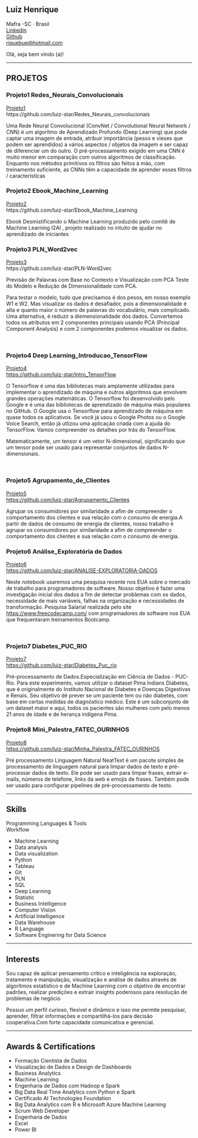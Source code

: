 <html lang="en">
  <!-- Page Content-->
        <div class="container-fluid p-0">
            <!-- About-->
            <section class="resume-section" id="about">
                <div class="resume-section-content">
                    <h1 class="mb-0">
                        Luiz
                        <span class="text-primary">Henrique</span>
                    </h1>
                    <div class="subheading mb-5">
                        Mafra -SC · Brasil 
                    </div>
                    <a href=" https://www.linkedin.com/in/luiz-henrique-sc">Linkedin</a>
                    </div>
                    <a href=" https://github.com/luiz-star?after=Y3Vyc29yOnYyOpK5MjAyMS0wNS0wN1QyMTo1MDowMy0wMzowMM4YTRe3&tab=repositories">Github</a>   
                    </div>
                        <a href="mailto:name@email.com">riquebue@hotmail.com</a>
                    </div>
                    <p class="lead mb-5">Olá, seja bem vindo (a)! </p>
                    <div class="social-icons">
                        <a class="social-icon" href="#!"><i class="fab fa-linkedin-in"></i></a>
                        <a class="social-icon" href="#!"><i class="fab fa-github"></i></a>                        
                    </div>
                </div>
            </section>
            <hr class="m-0" />
            <!-- PROJETOS-->
            <section class="resume-section" id="PROJETOS">
                <div class="resume-section-content">
                    <h2 class="mb-5">PROJETOS</h2>
                    <div class="d-flex flex-column flex-md-row justify-content-between mb-5">
                        <div class="flex-grow-1">
                            <h3 class="mb-0">Projeto1 Redes_Neurais_Convolucionais</h3>
                             <a href="https://github.com/luiz-star/Redes_Neurais_convolucionais">Projeto1</a>
                            <div class="subheading mb-3">https://github.com/luiz-star/Redes_Neurais_convolucionais</div>
                            <p>Uma Rede Neural Convolucional (ConvNet / Convolutional Neural Network / CNN) é um algoritmo de Aprendizado Profundo (Deep Learning) que pode captar uma imagem de entrada, atribuir importância (pesos e vieses que podem ser aprendidos) a vários aspectos / objetos da imagem e ser capaz de diferenciar um do outro. O pré-processamento exigido em uma CNN é muito menor em comparação com outros algoritmos de classificação. Enquanto nos métodos primitivos os filtros são feitos à mão, com treinamento suficiente, as CNNs têm a capacidade de aprender esses filtros / características</p>
                        </div>
                   </div>
                    <div class="d-flex flex-column flex-md-row justify-content-between mb-5">
                        <div class="flex-grow-1">
                            <h3 class="mb-0">Projeto2 Ebook_Machine_Learning</h3>
                            <a href="https://github.com/luiz-star/Ebook_Machine_Learning">Projeto2</a>
                            <div class="subheading mb-3">https://github.com/luiz-star/Ebook_Machine_Learning</div>
                            <p>Ebook Desmistificando o Machine Learning produzido pelo comitê de Machine Learning I2AI , projeto realizado no intuito de ajudar no aprendizado de iniciantes</p>
                        </div>
                   </div>    
                    <div class="d-flex flex-column flex-md-row justify-content-between mb-5">
                        <div class="flex-grow-1">
                            <h3 class="mb-0">Projeto3 PLN_Word2vec</h3>
                            <a href="https://github.com/luiz-star/PLN-Word2vec">Projeto3</a>
                            <div class="subheading mb-3">https://github.com/luiz-star/PLN-Word2vec</div>
                            <p>Previsão de Palavras com Base no Contexto e Visualização com PCA
Teste do Modelo e Redução de Dimensionalidade com PCA.            

Para testar o modelo, tudo que precisamos é dos pesos, em nosso exemplo W1 e W2. Mas visualizar os dados é desafiador, pois a dimensionalidade é alta e quanto maior o número de palavras do vocabulário, mais complicado.
Uma alternativa, é reduzir a diemensionalidade dos dados. Convertemos todos os atributos em 2 componentes principais usando PCA (Principal Component Analysis) e com 2 componentes podemos visualizar os dados.</p>
                        </div>     
                   </div>
                    <div class="d-flex flex-column flex-md-row justify-content-between mb-5">
                        <div class="flex-grow-1">
                            <h3 class="mb-0">Projeto4 Deep Learning_Introducao_TensorFlow</h3>
                            <a href="https://github.com/luiz-star/Intro_TensorFlow">Projeto4</a>
                            <div class="subheading mb-3">https://github.com/luiz-star/Intro_TensorFlow</div>
                            <p>O Tensorflow é uma das bibliotecas mais amplamente utilizadas para implementar o aprendizado de máquina e outros algoritmos que envolvem grandes operações matemáticas. O Tensorflow foi desenvolvido pelo Google e é uma das bibliotecas de aprendizado de máquina mais populares no GitHub. O Google usa o Tensorflow para aprendizado de máquina em quase todos os aplicativos. Se você já usou o Google Photos ou o Google Voice Search, então já utlizou uma aplicação criada com a ajuda do TensorFlow. Vamos compreender os detalhes por trás do TensorFlow.

Matematicamente, um tensor é um vetor N-dimensional, significando que um tensor pode ser usado para representar conjuntos de dados N-dimensionais.</p>
                        </div>     
                   </div>
                   <div class="d-flex flex-column flex-md-row justify-content-between mb-5">
                       <div class="flex-grow-1">
                           <h3 class="mb-0">Projeto5 Agrupamento_de_Clientes</h3>
                           <a href="https://github.com/luiz-star/Agrupamento_Clientes">Projeto5</a>
                           <div class="subheading mb-3">https://github.com/luiz-star/Agrupamento_Clientes</div>
                           <p> Agrupar os consumidores por similaridade a afim de compreender o comportamento dos clientes e sua relação com o consumo de energia.A partir de dados de consumo de energia de clientes, nosso trabalho é agrupar os consumidores por similaridade a afim de compreender o comportamento dos clientes e sua relação com o consumo de energia.</p>
                        </div>
                   </div>
                    <div class="d-flex flex-column flex-md-row justify-content-between mb-5">
                        <div class="flex-grow-1">
                            <h3 class="mb-0">Projeto6 Análise_Exploratória de Dados</h3>
                            <a href="https://github.com/luiz-star/ANALISE-EXPLORATORIA-DADOS">Projeto6</a>
                            <div class="subheading mb-3">https://github.com/luiz-star/ANALISE-EXPLORATORIA-DADOS</div>
                            <p>Neste notebook usaremos uma pesquisa recente nos EUA sobre o mercado de trabalho para programadores de software. Nosso objetivo é fazer uma investigação inicial dos dados a fim de detectar problemas com os dados, necessidade de mais variáveis, falhas na organização e necessidades de transformação.
Pesquisa Salarial realizada pelo site https://www.freecodecamp.com/ com programadores de software nos EUA que frequentaram treinamentos Bootcamp.</p>
                        </div>
                   </div>    
                    <div class="d-flex flex-column flex-md-row justify-content-between mb-5">
                        <div class="flex-grow-1">
                            <h3 class="mb-0">Projeto7 Diabetes_PUC_RIO</h3>
                            <a href="https://github.com/luiz-star/Diabetes_Puc_rio">Projeto7</a>
                            <div class="subheading mb-3">https://github.com/luiz-star/Diabetes_Puc_rio</div>
                            <p>Pré-processamento de Dados.Especialização em Ciência de Dados - PUC-Rio. Para este experimento, vamos utilizar o dataset Pima Indians Diabetes, que é originalmente do Instituto Nacional de Diabetes e Doenças Digestivas e Renais. Seu objetivo dé prever se um paciente tem ou não diabetes, com base em certas medidas de diagnóstico médico. Este é um subconjunto de um dataset maior e aqui, todos os pacientes são mulheres com pelo menos 21 anos de idade e de herança indígena Pima.</p>
                        </div>
                    </div>
                    <div class="d-flex flex-column flex-md-row justify-content-between">
                        <div class="flex-grow-1">
                            <h3 class="mb-0">Projeto8 Mini_Palestra_FATEC_OURINHOS</h3>
                             <a href="https://github.com/luiz-star/Minha_Palestra_FATEC_OURINHOS">Projeto8</a>
                            <div class="subheading mb-3">https://github.com/luiz-star/Minha_Palestra_FATEC_OURINHOS</div>
                            <p>Pré processamento Linguagem Natural NeatText é um pacote simples de processamento de linguagem natural para limpar dados de texto e pré-processar dados de texto. Ele pode ser usado para limpar frases, extrair e-mails, números de telefone, links da web e emojis de frases. Também pode ser usado para configurar pipelines de pré-processamento de texto.</p>
                        </div>
                    </div>
                </div>
            </section>
            <hr class="m-0" />
            <!-- Skills-->
            <section class="resume-section" id="skills">
                <div class="resume-section-content">
                    <h2 class="mb-5">Skills</h2>
                    <div class="subheading mb-3">Programming Languages & Tools</div>
                    </ul>
                    <div class="subheading mb-3">Workflow</div>
                    <ul class="fa-ul mb-0">
                        <li>
                            <span class="fa-li"><i class="fas fa-check"></i></span>
                            Machine Learning
                        </li>
                        <li>
                            <span class="fa-li"><i class="fas fa-check"></i></span>
                            Data analysis
                        </li>
                        <li>
                            <span class="fa-li"><i class="fas fa-check"></i></span>
                            Data visualization
                        </li>
                        <li>
                            <span class="fa-li"><i class="fas fa-check"></i></span>
                            Python
                        </li>
                        <li>
                            <span class="fa-li"><i class="fas fa-check"></i></span>
                            Tableau
                        </li>
                         <li>
                            <span class="fa-li"><i class="fas fa-check"></i></span>
                            Git
                        </li>
                         <li>
                            <span class="fa-li"><i class="fas fa-check"></i></span>
                            PLN
                        </li>
                         <li>
                            <span class="fa-li"><i class="fas fa-check"></i></span>
                            SQL
                        </li>
                         <li>
                            <span class="fa-li"><i class="fas fa-check"></i></span>
                            Deep Learning
                        </li>
                         <li>
                            <span class="fa-li"><i class="fas fa-check"></i></span>
                            Statistic
                        </li>
                         <li>
                            <span class="fa-li"><i class="fas fa-check"></i></span>
                            Business Intelligence
                        </li>
                         <li>
                            <span class="fa-li"><i class="fas fa-check"></i></span>
                            Computer Vision
                        </li>
                        <li>
                            <span class="fa-li"><i class="fas fa-check"></i></span>
                            Artificial Intelligence
                        </li>
                        <li>
                            <span class="fa-li"><i class="fas fa-check"></i></span>
                            Data Warehouse
                        </li>
                        <li>
                            <span class="fa-li"><i class="fas fa-check"></i></span>
                            R Language
                        </li>
                        <li>
                            <span class="fa-li"><i class="fas fa-check"></i></span>
                            Software Enginering for Data Science
                        </li>
                    </ul>
                </div>
            </section>
            <hr class="m-0" />
            <!-- Interests-->
            <section class="resume-section" id="interests">
                <div class="resume-section-content">
                    <h2 class="mb-5">Interests</h2>
                    <p>Sou capaz de aplicar pensamento crítico e inteligência na exploração, tratamento e manipulação, visualização e análise de dados através de algoritmos estatístico e de Machine Learning com o objetivo de encontrar padrões, realizar predições e extrair insights poderosos para resolução de problemas de negócio</p>
                    <p class="mb-0">Possuo um perfil curioso, flexível e dinâmico e isso me permite pesquisar, aprender, filtrar informações e compartilhá-los para decisão cooperativa.Com forte capacidade comunicativa e gerencial.
</p>
                </div>
            </section>
            <hr class="m-0" />
            <!-- Awards-->
            <section class="resume-section" id="awards">
                <div class="resume-section-content">
                    <h2 class="mb-5">Awards & Certifications</h2>
                    <ul class="fa-ul mb-0">
                        <li>
                            <span class="fa-li"><i class="fas fa-trophy text-warning"></i></span>
                            Formação Cientista de Dados
                        </li>
                        <li>
                            <span class="fa-li"><i class="fas fa-trophy text-warning"></i></span>
                            Visualização de Dados e Design de Dashboards
                        </li>
                         <li>
                            <span class="fa-li"><i class="fas fa-trophy text-warning"></i></span>
                            Business Analytics
                        </li>
                         <li>
                            <span class="fa-li"><i class="fas fa-trophy text-warning"></i></span>
                            Machine Learning
                        </li>
                         <li>
                            <span class="fa-li"><i class="fas fa-trophy text-warning"></i></span>
                            Engenharia de Dados com Hadoop e Spark
                        </li>
                         <li>
                            <span class="fa-li"><i class="fas fa-trophy text-warning"></i></span>
                            Big Data Real Time Analytics com Python e Spark
                        </li>
                         <li>
                            <span class="fa-li"><i class="fas fa-trophy text-warning"></i></span>
                            Certificado AI Technologies Foundation
                        </li>
                         <li>
                            <span class="fa-li"><i class="fas fa-trophy text-warning"></i></span>
                            Big Data Analytics com R e Microsoft Azure Machine Learning
                        </li>
                         <li>
                            <span class="fa-li"><i class="fas fa-trophy text-warning"></i></span>
                            Scrum Web Developer
                        </li>
                         <li>
                            <span class="fa-li"><i class="fas fa-trophy text-warning"></i></span>
                            Engenharia de Dados
                        </li>
                         <li>
                            <span class="fa-li"><i class="fas fa-trophy text-warning"></i></span>
                            Excel
                        </li>
                         <li>
                            <span class="fa-li"><i class="fas fa-trophy text-warning"></i></span>
                            Power BI 
                        </li>
                    </ul>                             
                </div>
            </section>
        </div>
        <!-- Bootstrap core JS-->
        <script src="https://cdn.jsdelivr.net/npm/bootstrap@5.1.0/dist/js/bootstrap.bundle.min.js"></script>
        <!-- Core theme JS-->
        <script src="js/scripts.js"></script>
   </body>
</html>
        
